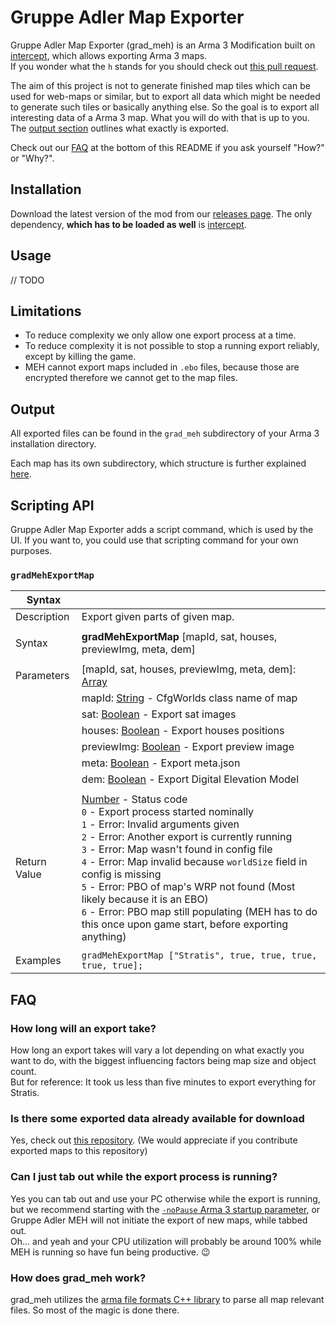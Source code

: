 # Gruppe Adler Map Exporter

Gruppe Adler Map Exporter (grad_meh) is an Arma 3 Modification built on [intercept](https://github.com/intercept/intercept), which allows exporting Arma 3 maps.  
If you wonder what the `h` stands for you should check out [this pull request](https://github.com/gruppe-adler/grad_meh/pull/1).   

The aim of this project is not to generate finished map tiles which can be used for web-maps or similar, but to export all data which might be needed to generate such tiles or basically anything else. So the goal is to export all interesting data of a Arma 3 map. What you will do with that is up to you. The [output section](#Output) outlines what exactly is exported. 

Check out our [FAQ](#FAQ) at the bottom of this README if you ask yourself "How?" or "Why?".

## Installation
Download the latest version of the mod from our [releases page](https://github.com/gruppe-adler/grad_meh/releases). The only dependency, **which has to be loaded as well** is [intercept](https://steamcommunity.com/sharedfiles/filedetails/?id=1645973522). 

## Usage
// TODO

## Limitations
- To reduce complexity we only allow one export process at a time.
- To reduce complexity it is not possible to stop a running export reliably, except by killing the game.
- MEH cannot export maps included in `.ebo` files, because those are encrypted therefore we cannot get to the map files. 

## Output
All exported files can be found in the `grad_meh` subdirectory of your Arma 3 installation directory.  
  
Each map has its own subdirectory, which structure is further explained [here](./docs/output_spec.md).

## Scripting API
Gruppe Adler Map Exporter adds a script command, which is used by the UI. If you want to, you could use that scripting command for your own purposes.

### `gradMehExportMap`
|**Syntax**| |  
|---|---|  
|Description| Export given parts of given map. |
|||
|Syntax| **gradMehExportMap** [mapId, sat, houses, previewImg, meta, dem]
|||
|Parameters|[mapId, sat, houses, previewImg, meta, dem]: [Array](https://community.bistudio.com/wiki/Array)|
||mapId: [String](https://community.bistudio.com/wiki/String) - CfgWorlds class name of map|
||sat: [Boolean](https://community.bistudio.com/wiki/Boolean) - Export sat images|
||houses: [Boolean](https://community.bistudio.com/wiki/Boolean) - Export houses positions|
||previewImg: [Boolean](https://community.bistudio.com/wiki/Boolean) - Export preview image|
||meta: [Boolean](https://community.bistudio.com/wiki/Boolean) - Export meta.json|
||dem: [Boolean](https://community.bistudio.com/wiki/Boolean) - Export Digital Elevation Model|
|||
|Return Value| [Number](https://community.bistudio.com/wiki/Number) - Status code<br>`0` - Export process started nominally<br>`1` - Error: Invalid arguments given<br>`2` - Error: Another export is currently running<br>`3` - Error: Map wasn't found in config file<br>`4` - Error: Map invalid because `worldSize` field in config is missing<br>`5` - Error: PBO of map's WRP not found (Most likely because it is an EBO)<br>`6` - Error: PBO map still populating (MEH has to do this once upon game start, before exporting anything)
|||
|Examples|`gradMehExportMap ["Stratis", true, true, true, true, true];`|  

## FAQ

### How long will an export take?
How long an export takes will vary a lot depending on what exactly you want to do, with the biggest influencing factors being map size and object count.  
But for reference: It took us less than five minutes to export everything for Stratis.

### Is there some exported data already available for download
Yes, check out [this repository](https://github.com/gruppe-adler/meh-data). (We would appreciate if you contribute exported maps to this repository)

### Can I just tab out while the export process is running?
Yes you can tab out and use your PC otherwise while the export is running, but we recommend starting with the [`-noPause` Arma 3 startup parameter](https://community.bistudio.com/wiki/Arma_3_Startup_Parameters#Developer_Options), or Gruppe Adler MEH will not initiate the export of new maps, while tabbed out.  
Oh... and yeah and your CPU utilization will probably be around 100% while MEH is running so have fun being productive. 😉

### How does grad_meh work?
grad_meh utilizes the [arma file formats C++ library](https://github.com/gruppe-adler/grad_aff) to parse all map relevant files. So most of the magic is done there.  
